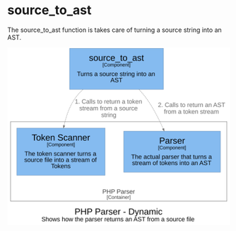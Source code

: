 # source_to_ast 

The source_to_ast function is takes care of turning a source string into an AST.


![Source to AST](../img/structurizr-backend-process-source_to_ast.svg)